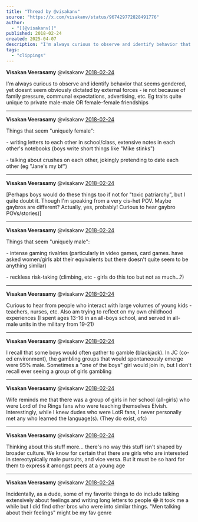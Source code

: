 ```yaml
---
title: "Thread by @visakanv"
source: "https://x.com/visakanv/status/967429772828491776"
author:
  - "[[@visakanv]]"
published: 2018-02-24
created: 2025-04-07
description: "I'm always curious to observe and identify behavior that seems gendered, yet doesnt seem obviously dictated by external forces - ie not beca"
tags:
  - "clippings"
---
```

**Visakan Veerasamy** @visakanv [2018-02-24](https://x.com/visakanv/status/967429772828491776)

I'm always curious to observe and identify behavior that seems gendered, yet doesnt seem obviously dictated by external forces - ie not because of family pressure, communal expectations, advertising, etc. Eg traits quite unique to private male-male OR female-female friendships

---

**Visakan Veerasamy** @visakanv [2018-02-24](https://x.com/visakanv/status/967430530969960448)

Things that seem "uniquely female":

\- writing letters to each other in school/class, extensive notes in each other's notebooks (boys write short things like "Mike stinks")

\- talking about crushes on each other, jokingly pretending to date each other (eg "Jane's my bf")

---

**Visakan Veerasamy** @visakanv [2018-02-24](https://x.com/visakanv/status/967430905148071936)

\[Perhaps boys would do these things too if not for "toxic patriarchy", but I quite doubt it. Though I'm speaking from a very cis-het POV. Maybe gaybros are different? Actually, yes, probably! Curious to hear gaybro POVs/stories)\]

---

**Visakan Veerasamy** @visakanv [2018-02-24](https://x.com/visakanv/status/967432765028233216)

Things that seem "uniquely male":

\- intense gaming rivalries (particularly in video games, card games. have asked women/girls abt their equivalents but there doesn't quite seem to be anything similar)

\- reckless risk-taking (climbing, etc - girls do this too but not as much...?)

---

**Visakan Veerasamy** @visakanv [2018-02-24](https://x.com/visakanv/status/967433830234648576)

Curious to hear from people who interact with large volumes of young kids - teachers, nurses, etc. Also am trying to reflect on my own childhood experiences (I spent ages 13-16 in an all-boys school, and served in all-male units in the military from 19-21)

---

**Visakan Veerasamy** @visakanv [2018-02-24](https://x.com/visakanv/status/967435461588234240)

I recall that some boys would often gather to gamble (blackjack). In JC (co-ed environment), the gambling groups that would spontaneously emerge were 95% male. Sometimes a "one of the boys" girl would join in, but I don't recall ever seeing a group of girls gambling

---

**Visakan Veerasamy** @visakanv [2018-02-24](https://x.com/visakanv/status/967436993012449283)

Wife reminds me that there was a group of girls in her school (all-girls) who were Lord of the Rings fans who were teaching themselves Elvish. Interestingly, while I knew dudes who were LotR fans, I never personally met any who learned the language(s). (They do exist, ofc)

---

**Visakan Veerasamy** @visakanv [2018-02-24](https://x.com/visakanv/status/967438431516164096)

Thinking about this stuff more... there's no way this stuff isn't shaped by broader culture. We know for certain that there are girls who are interested in stereotypically male pursuits, and vice versa. But it must be so hard for them to express it amongst peers at a young age

---

**Visakan Veerasamy** @visakanv [2018-02-24](https://x.com/visakanv/status/967439537436684288)

Incidentally, as a dude, some of my favorite things to do include talking extensively about feelings and writing long letters to people 😂 it took me a while but I did find other bros who were into similar things. "Men talking about their feelings" might be my fav genre